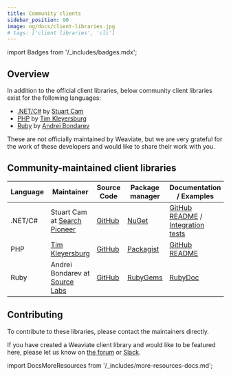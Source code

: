 ```yaml
---
title: Community clients
sidebar_position: 90
image: og/docs/client-libraries.jpg
# tags: ['client libraries', 'cli']
---
```

import Badges from '/_includes/badges.mdx';

<Badges/>

## Overview

In addition to the official client libraries, below community client libraries exist for the following languages:

- [.NET/C#](https://www.nuget.org/packages/SearchPioneer.Weaviate.Client) by [Stuart Cam](https://searchpioneer.com/)
- [PHP](https://packagist.org/packages/timkley/weaviate-php) by [Tim Kleyersburg](https://www.tim-kleyersburg.de/)
- [Ruby](https://rubygems.org/gems/weaviate-ruby) by [Andrei Bondarev](https://www.sourcelabs.io/)

These are not officially maintained by Weaviate, but we are very grateful for the work of these developers and would like to share their work with you.

## Community-maintained client libraries

| Language | Maintainer | Source Code | Package manager | Documentation / Examples | License |
| -------- | ---------- | ----------- | --------------- | ------------------------ | ------- |
| .NET/C# | Stuart Cam at [Search Pioneer](https://searchpioneer.com/) | [GitHub](https://github.com/searchpioneer/weaviate-dotnet-client) | [NuGet](https://www.nuget.org/packages/SearchPioneer.Weaviate.Client) | [GitHub README](https://github.com/searchpioneer/weaviate-dotnet-client) / [Integration tests](https://github.com/searchpioneer/weaviate-dotnet-client/tree/main/tests-integration/SearchPioneer.Weaviate.Client.IntegrationTests/Api) | [Apache 2.0](https://github.com/searchpioneer/weaviate-dotnet-client/blob/main/license.txt) |
| PHP | [Tim Kleyersburg](https://www.tim-kleyersburg.de/) | [GitHub](https://github.com/timkley/weaviate-php) | [Packagist](https://packagist.org/packages/timkley/weaviate-php) | [GitHub README](https://github.com/timkley/weaviate-php) | [MIT](https://github.com/timkley/weaviate-php/blob/main/LICENSE.md) |
| Ruby | Andrei Bondarev at [Source Labs](https://www.sourcelabs.io/) | [GitHub](https://github.com/andreibondarev/weaviate-ruby) | [RubyGems](https://rubygems.org/gems/weaviate-ruby) | [RubyDoc](https://rubydoc.info/gems/weaviate-ruby) | [MIT](https://github.com/andreibondarev/weaviate-ruby/blob/main/LICENSE.txt)

## Contributing

To contribute to these libraries, please contact the maintainers directly.

If you have created a Weaviate client library and would like to be featured here, please let us know on [the forum](https://forum.weaviate.io/) or [Slack](https://weaviate.io/slack).


import DocsMoreResources from '/_includes/more-resources-docs.md';

<DocsMoreResources />

